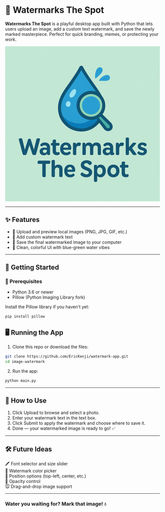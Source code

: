 # 🌊 Watermarks The Spot

**Watermarks The Spot** is a playful desktop app built with Python that lets users upload an image, add a custom text watermark, and save the newly marked masterpiece. Perfect for quick branding, memes, or protecting your work.

![App Logo](watermark_logo.png)

---

## ✨ Features

- 📁 Upload and preview local images (PNG, JPG, GIF, etc.)
- 💬 Add custom watermark text
- 💾 Save the final watermarked image to your computer
- 🎨 Clean, colorful UI with blue-green water vibes

---

## 🚀 Getting Started

### 🔧 Prerequisites

- Python 3.6 or newer  
- Pillow (Python Imaging Library fork)

Install the Pillow library if you haven't yet:

```bash
pip install pillow

```
## 🖥️ Running the App
1. Clone this repo or download the files:
```bash 
git clone https://github.com/EricKenji/watermark-app.git
cd image-watermark
```
2. Run the app:
```bash
python main.py

```
---
## 🧭 How to Use
1. Click Upload to browse and select a photo. 
2. Enter your watermark text in the text box. 
3. Click Submit to apply the watermark and choose where to save it. 
4. Done — your watermarked image is ready to go! ✅
---
## 🛠️ Future Ideas
🖍️ Font selector and size slider  
🎨 Watermark color picker  
🔲 Position options (top-left, center, etc.)  
🧊 Opacity control  
🐭 Drag-and-drop image support

---

### Water you waiting for? Mark that image! 💧